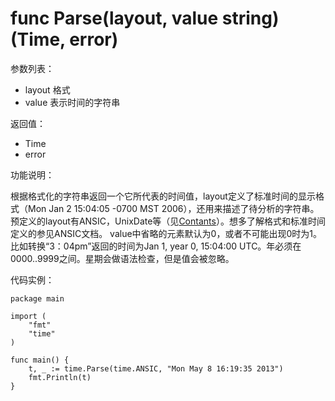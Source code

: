 # func Parse(layout, value string) (Time, error)

参数列表：

- layout 格式
- value 表示时间的字符串

返回值：

- Time
- error

功能说明：

根据格式化的字符串返回一个它所代表的时间值，layout定义了标准时间的显示格式（Mon Jan 2 15:04:05 -0700 MST 2006），还用来描述了待分析的字符串。预定义的layout有ANSIC，UnixDate等（见[Contants](Contants.md)）。想多了解格式和标准时间定义的参见ANSIC文档。
value中省略的元素默认为0，或者不可能出现0时为1。比如转换“3：04pm”返回的时间为Jan 1, year 0, 15:04:00 UTC。年必须在0000..9999之间。星期会做语法检查，但是值会被忽略。

代码实例：

	package main
	
	import (
	    "fmt"
	    "time"
	)
	
	func main() {
	    t, _ := time.Parse(time.ANSIC, "Mon May 8 16:19:35 2013")
	    fmt.Println(t)
	}
